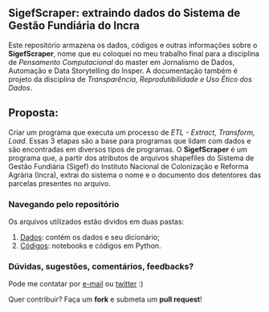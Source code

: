 ## SigefScraper: extraindo dados do Sistema de Gestão Fundiária do Incra
Este repositório armazena os dados, códigos e outras informações sobre o **SigefScraper**, nome que eu coloquei no meu trabalho final para a disciplina de *Pensamento Computacional* do master em Jornalismo de Dados, Automação e Data Storytelling do Insper. A documentação também é projeto da disciplina de *Transparência, Reprodutibilidade e Uso Ético dos Dados*.

## Proposta:
Criar um programa que executa um processo de *ETL - Extract, Transform, Load*. Essas 3 etapas são a base para programas que lidam com dados e são encontradas em diversos tipos de programas. O **SigefScraper** é um programa que, a partir dos atributos de arquivos shapefiles do Sistema de Gestão Fundiária (Sigef) do Instituto Nacional de Colonização e Reforma Agrária (Incra), extrai do sistema o nome e o documento dos detentores das parcelas presentes no arquivo. 

### Navegando pelo repositório
Os arquivos utilizados estão dividos em duas pastas:
1. [Dados](https://github.com/biamuniz/sigefscraper/tree/main/dados): contém os dados e seu dicionário;
2. [Códigos](https://github.com/biamuniz/sigefscraper/tree/main/codigo): notebooks e códigos em Python.


### Dúvidas, sugestões, comentários, feedbacks? 
Pode me contatar por [e-mail](mailto:biancamuniz@usp.br) ou [twitter](https://twitter.com/biancamuniz__) :)

Quer contribuir? Faça um **fork** e submeta um **pull request**!

